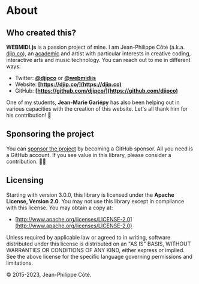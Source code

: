 # About

## Who created this?

**WEBMIDI.js** is a passion project of mine. I am Jean-Philippe Côté (a.k.a. 
[djip.co](https://djip.co)), an 
[academic](https://www.cegepmontpetit.ca/cegep/recherche/professeurs-chercheurs/jean-philippe-cote) 
and artist with particular interests in creative coding, interactive arts and music technology. You 
can reach out to me in different ways:

* Twitter: **[@djipco](https://twitter.com/djipco)** or **[@webmidijs](https://twitter.com/webmidijs)**
* Website: **[https://djip.co/](https://djip.co)**
* GitHub: **[https://github.com/djipco/](https://github.com/djipco)**

One of my students, **Jean-Marie Gariépy** has also been helping out in various capacities with the
creation of this website. Let's all thank him for his contribution! 👏

## Sponsoring the project

You can [sponsor the project](https://github.com/sponsors/djipco/) by becoming a GitHub sponsor. All
you need is a GitHub account. If you see value in this library, please consider a contribution. 🙏🏻

## Licensing

Starting with version 3.0.0, this library is licensed under the **Apache License, Version 2.0**. You
may not use this library except in compliance with this license. You may obtain a copy at:

  * [http://www.apache.org/licenses/LICENSE-2.0](http://www.apache.org/licenses/LICENSE-2.0)

Unless required by applicable law or agreed to in writing, software distributed under this license
is distributed on an "AS IS" BASIS, WITHOUT WARRANTIES OR CONDITIONS OF ANY KIND, either express or
implied. See the above license for the specific language governing permissions and limitations.

© 2015-2023, Jean-Philippe Côté.
